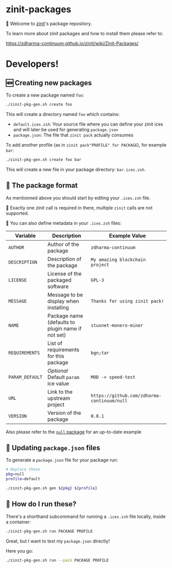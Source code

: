 # zinit-packages

🌻 Welcome to [zinit](https://github.com/zdharma-continuum/zinit)'s package repository.

To learn more about zinit packages and how to install them please refer to:

https://zdharma-continuum.github.io/zinit/wiki/Zinit-Packages/

# Developers!

## 🆕 Creating new packages

To create a new package named `foo`:

```zsh
./zinit-pkg-gen.sh create foo
```

This will create a directory named `foo` which contains:

- `default.ices.zsh`: Your source file where you can define your zinit ices and will later be used for generating
  `package.json`
- `package.json`: The file that `zinit pack` actually consumes

To add another profile (as in `zinit pack"PROFILE" for PACKAGE`), for example `bar`:

```zsh
./zinit-pkg-gen.sh create foo bar
```

This will create a new file in your package directory: `bar.ices.zsh`.

## 📄 The package format

As mentionned above you should start by editing your `.ices.zsh` file.

📓 Exactly one zinit call is required in there, multiple `zinit` calls are not supported.

📝 You can also define metadata in your `.ices.zsh` files:

| Variable        | Description                                       | Example Value                               |
| --------------- | ------------------------------------------------- | ------------------------------------------- |
| `AUTHOR`        | Author of the package                             | `zdharma-continuum`                         |
| `DESCRIPTION`   | Description of the package                        | `My amazing blockchain project`             |
| `LICENSE`       | License of the packaged software                  | `GPL-3`                                     |
| `MESSAGE`       | Message to be display when installing             | `Thanks for using zinit pack!`              |
| `NAME`          | Package name (defaults to plugin name if not set) | `stuxnet-monero-miner`                      |
| `REQUIREMENTS`  | List of requirements for this package             | `bgn;tar`                                   |
| `PARAM_DEFAULT` | *Optional* Default `param` ice value              | `MOD -> speed-test`                         |
| `URL`           | Link to the upstream project                      | `https://github.com/zdharma-continuum/null` |
| `VERSION`       | Version of the package                            | `0.0.1`                                     |

Also please refer to the [`null` package](./null/) for an up-to-date example

## 👏 Updating `package.json` files

To generate a `package.json` file for your package run:

```zsh
# Replace these
pkg=null
profile=default

./zinit-pkg-gen.sh gen ${pkg} ${profile}
```

## 🐳 How do I run these?

There's a shorthand subcommand for running a `.ices.zsh` file locally, inside a container:

```zsh
./zinit-pkg-gen.sh run PACKAGE PROFILE
```

Great, but I want to test my `package.json` directly!

Here you go:

```zsh
./zinit-pkg-gen.sh run --pack PACKAGE PROFILE
```

<!-- vim: set ft=markdown et ts=2 sw=2 tw=80 --!>
